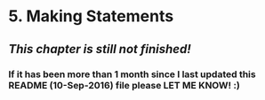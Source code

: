 # 5. Making Statements

## *This chapter is still not finished!*

### If it has been more than 1 month since I last updated this README (10-Sep-2016) file please LET ME KNOW! :)